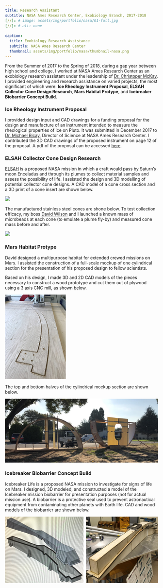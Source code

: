 ```yaml
---
title: Research Assistant
subtitle: NASA Ames Research Center, Exobiology Branch, 2017-2018
[//]: # image: assets/img/portfolio/nasa/01-full.jpg
[//]: # alt: none

caption:
  title: Exobiology Research Assistance
  subtitle: NASA Ames Research Center
  thumbnail: assets/img/portfolio/nasa/thumbnail-nasa.png
---
```

From the Summer of 2017 to the Spring of 2018, during a gap year between high school and college, I worked at NASA Ames Research Center as an exobiology research assistant under the leadership of [Dr. Christoper McKay](https://en.wikipedia.org/wiki/Christopher_McKay). I provided engineering and research assistance on varied projects, the most significant of which were: **Ice Rheology Instrument Proposal**, **ELSAH Collector Cone Design Research**, **Mars Habitat Protype**, and **Icebreaker Biobarrier Concept Build**.

### Ice Rheology Instrument Proposal
I provided design input and CAD drawings for a funding proposal for the design and manufacture of an instrument intended to measure the rheological properties of ice on Pluto. It was submitted in December 2017 to [Dr. Michael Bicay](https://en.wikipedia.org/wiki/Michael_Bicay), Director of Science at NASA Ames Research Center. I contributed the 3D CAD drawings of the proposed instrument on page 12 of the proposal. A pdf of the proposal can be accessed [here](https://github.com/brogers622/portfolio/blob/64a3e6f8874ff6110cf48e0aaaf6ff31f416f632/NASA%20Instrument%20Funding%20Proposal.pdf).
### ELSAH Collector Cone Design Research
[ELSAH](https://en.wikipedia.org/wiki/Enceladus_Life_Signatures_and_Habitability) is a proposed NASA mission in which a craft would pass by Saturn’s moon Enceladus and through its plumes to collect material samples and assess the possibility of life. I assisted the design and 3D modelling of potential collector cone designs. A CAD model of a cone cross section and a 3D print of a cone insert are shown below.

![](assets/img/portfolio/nasa/protoype.png)

The manufactured stainless steel cones are shone below. To test collection efficacy, my boss [David Wilson](https://www.linkedin.com/in/david-willson-92713b8b/) and I launched a known mass of microbeads at each cone (to emulate a plume fly-by) and measured cone mass before and after.

![](assets/img/portfolio/nasa/protoype.png)
### Mars Habitat Protype
David designed a multipurpose habitat for extended crewed missions on Mars. I assisted the construction of a full-scale mockup of one cylindrical section for the presentation of his proposed design to fellow scientists.

Based on his design, I made 3D and 2D CAD models of the pieces necessary to construct a wood prototype and cut them out of plywood using a 3 axis CNC mill, as shown below.

![](assets/img/portfolio/nasa/cnc.png)

The top and bottom halves of the cylindrical mockup section are shown below.

![](assets/img/portfolio/nasa/hab.png)
### Icebreaker Biobarrier Concept Build
Icebreaker Life is a proposed NASA mission to investigate for signs of life on Mars. I designed, 3D modeled, and constructed a model of the Icebreaker mission biobarrier for presentation purposes (not for actual mission use). A biobarrier is a protective seal used to prevent astronautical equipment from contaminating other planets with Earth life. CAD and wood models of the biobarrier are shown below.

![](assets/img/portfolio/nasa/biobarrier.png)